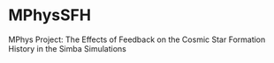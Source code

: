 # MPhysSFH
MPhys Project: The Effects of Feedback on the Cosmic Star Formation History in the Simba Simulations
